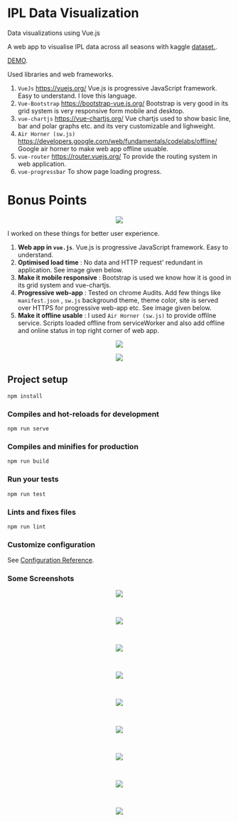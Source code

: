 # IPL Data Visualization
Data visualizations using Vue.js

A web app to visualise IPL data across all seasons with kaggle [dataset.](https://www.kaggle.com/harsha547/indian-premier-league-csv-dataset).

[DEMO](https://anu1601cs.github.io/ipl/#/).

Used libraries and web frameworks.
1. `VueJs` https://vuejs.org/  Vue.js is progressive JavaScript framework. Easy to understand. I love this language.
2. `Vue-Bootstrap` https://bootstrap-vue.js.org/ Bootstrap is very good in its grid system is very responsive form mobile and desktop.
3. `vue-chartjs` https://vue-chartjs.org/ Vue chartjs used to show basic line, bar and polar graphs etc. and its very customizable and lighweight.
4. `Air Horner (sw.js)` https://developers.google.com/web/fundamentals/codelabs/offline/ Google air horner to make web app offline usuable.
5. `vue-router` https://router.vuejs.org/ To provide the routing system in web application. 
6. `vue-progressbar` To show page loading progress.

# Bonus Points
<p align="center">
  <img  src="docs/images/result2.png">
</p>

I worked on these things for better user experience.
 
   1. **Web app in `vue.js`**. Vue.js is progressive JavaScript framework. Easy to understand.
   2. **Optimised load time** : No data and HTTP request' redundant in application. See image given below.
   3. **Make it mobile responsive** : Bootstrap is used we know how it is good in its grid system and vue-chartjs.
   4. **Progressive web-app** : Tested on chrome Audits. Add few things like `manifest.json` , `sw.js` background theme, theme color, site is served over HTTPS for progressive web-app etc. See image given below.
   5. **Make it offline usable** :  I used `Air Horner (sw.js)` to provide offilne service.
   Scripts loaded offline from serviceWorker and also add offline and online status in top right corner of web app.
  <p align="center">
   <img  src="docs/images/off.png">
 </p>

<p align="center">
  <img  src="docs/images/result1.png">
</p>

## Project setup
```
npm install
```

### Compiles and hot-reloads for development
```
npm run serve
```

### Compiles and minifies for production
```
npm run build
```

### Run your tests
```
npm run test
```

### Lints and fixes files
```
npm run lint
```

### Customize configuration
See [Configuration Reference](https://cli.vuejs.org/config/).

### Some Screenshots
<p align="center">
  <img  src="docs/images/2.png">
</p>
<br>
<p align="center">
  <img  src="docs/images/3.png">
</p>
<br>
<p align="center">
  <img  src="docs/images/4.png">
</p>
<br>
<p align="center">
  <img  src="docs/images/5.png">
</p>
<br>
<p align="center">
  <img  src="docs/images/6.png">
</p>
<br>
<p align="center">
  <img  src="docs/images/7.png">
</p>
<br>
<p align="center">
  <img  src="docs/images/11.png">
</p>
<br>
<p align="center">
  <img  src="docs/images/22.png">
</p><br>
<p align="center">
  <img  src="docs/images/33.png">
</p>
